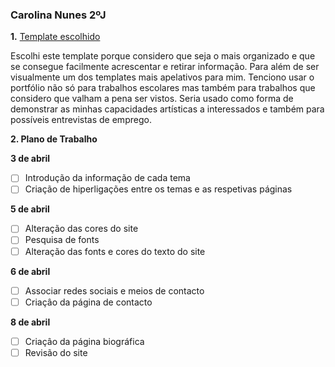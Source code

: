 ### Carolina Nunes 2ºJ

**1.** [Template escolhido](https://html5up.net/forty)

Escolhi este template porque considero que seja o mais organizado e que se consegue facilmente acrescentar e retirar informação. Para além de ser visualmente um dos templates mais apelativos para mim. Tenciono usar o portfólio não só para trabalhos escolares
mas também para trabalhos que considero que valham a pena ser vistos. Seria usado como forma de demonstrar as minhas capacidades artísticas a interessados e também para possíveis entrevistas de emprego.

**2. Plano de Trabalho**

**3 de abril**
- [ ] Introdução da informação de cada tema
- [ ] Criação de hiperligações entre os temas e as respetivas páginas

**5 de abril**
- [ ] Alteração das cores do site
- [ ] Pesquisa de fonts
- [ ] Alteração das fonts e cores do texto do site

**6 de abril**
- [ ] Associar redes sociais e meios de contacto
- [ ] Criaçâo da página de contacto

 **8 de abril**
- [ ] Criaçâo da página biográfica
- [ ] Revisão do site
